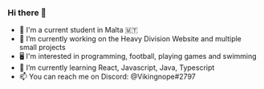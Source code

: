 ### Hi there 👋

- 👋 I'm a current student in Malta 🇲🇹
- 🔭 I’m currently working on the Heavy Division Website and multiple small projects
- 🖥️ I'm interested in programming, football, playing games and swimming
- 🌱 I’m currently learning React, Javascript, Java, Typescript
- 📫 You can reach me on Discord: @Vikingnope#2797
